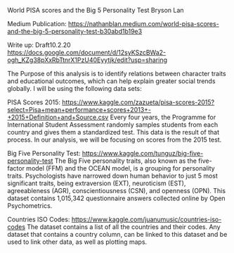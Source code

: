 World PISA scores and the Big 5 Personality Test
Bryson Lan

Medium Publication:
https://nathanblan.medium.com/world-pisa-scores-and-the-big-5-personality-test-b30abd1b19e3

Write up: 
Draft10.2.20
https://docs.google.com/document/d/12syKSzcBWa2-ogh_KZg38pXxRbTtnrX1PzU40Eyytjk/edit?usp=sharing

The Purpose of this analysis is to identify relations between character traits and educational outcomes, which can help explain greater social trends globally. I will be using the following data sets: 

PISA Scores 2015: https://www.kaggle.com/zazueta/pisa-scores-2015?select=Pisa+mean+performance+scores+2013+-+2015+Definition+and+Source.csv
	Every four years, the Programme for International Student Assessment randomly samples students from each country and gives them a standardized test. This data is the result of that process. In our analysis, we will be focusing on scores from the 2015 test.
  
Big Five Personality Test: https://www.kaggle.com/tunguz/big-five-personality-test
	The Big Five personality traits, also known as the five-factor model (FFM) and the OCEAN model, is a grouping for personality traits. Psychologists have narrowed down human behavior to just 5 most significant traits, being extraversion (EXT), neuroticism (EST), agreeableness (AGR), conscientiousness (CSN), and openness (OPN). This dataset contains 1,015,342 questionnaire answers collected online by Open Psychometrics. 
  
Countries ISO Codes: https://www.kaggle.com/juanumusic/countries-iso-codes
	The dataset contains a list of all the countries and their codes. Any dataset that contains a country column, can be linked to this dataset and be used to link other data, as well as plotting maps. 
